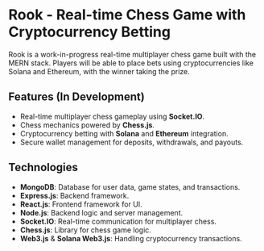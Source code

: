 # Rook - Real-time Chess Game with Cryptocurrency Betting

Rook is a work-in-progress real-time multiplayer chess game built with the MERN stack. Players will be able to place bets using cryptocurrencies like Solana and Ethereum, with the winner taking the prize. 

## Features (In Development)

- Real-time multiplayer chess gameplay using **Socket.IO**.
- Chess mechanics powered by **Chess.js**.
- Cryptocurrency betting with **Solana** and **Ethereum** integration.
- Secure wallet management for deposits, withdrawals, and payouts.

## Technologies

- **MongoDB**: Database for user data, game states, and transactions.
- **Express.js**: Backend framework.
- **React.js**: Frontend framework for UI.
- **Node.js**: Backend logic and server management.
- **Socket.IO**: Real-time communication for multiplayer chess.
- **Chess.js**: Library for chess game logic.
- **Web3.js** & **Solana Web3.js**: Handling cryptocurrency transactions.


   
